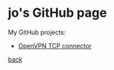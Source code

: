 # jo's GitHub page

My GitHub projects:

- [OpenVPN TCP connector](openvpn-tcp-connector)

[back](..)
